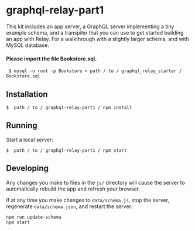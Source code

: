 # graphql-relay-part1

This kit includes an app server, a GraphQL server implementing a tiny example schema, and a transpiler that you can use to get started building an app with Relay. For a walkthrough with a slightly larger schema, and with MySQL database.

#### Please import the file Bookstore.sql. 
``` $ mysql -u root -p Bookstore < path / to / graphql_relay_starter / Bookstore.sql```

## Installation

```
$  path / to / graphql-relay-part1 / npm install
```
## Running

Start a local server:

``` 
$  path / to / graphql-relay-part1 / npm start
```

## Developing

Any changes you make to files in the `js/` directory will cause the server to
automatically rebuild the app and refresh your browser.

If at any time you make changes to `data/schema.js`, stop the server,
regenerate `data/schema.json`, and restart the server:

```
npm run update-schema
npm start
